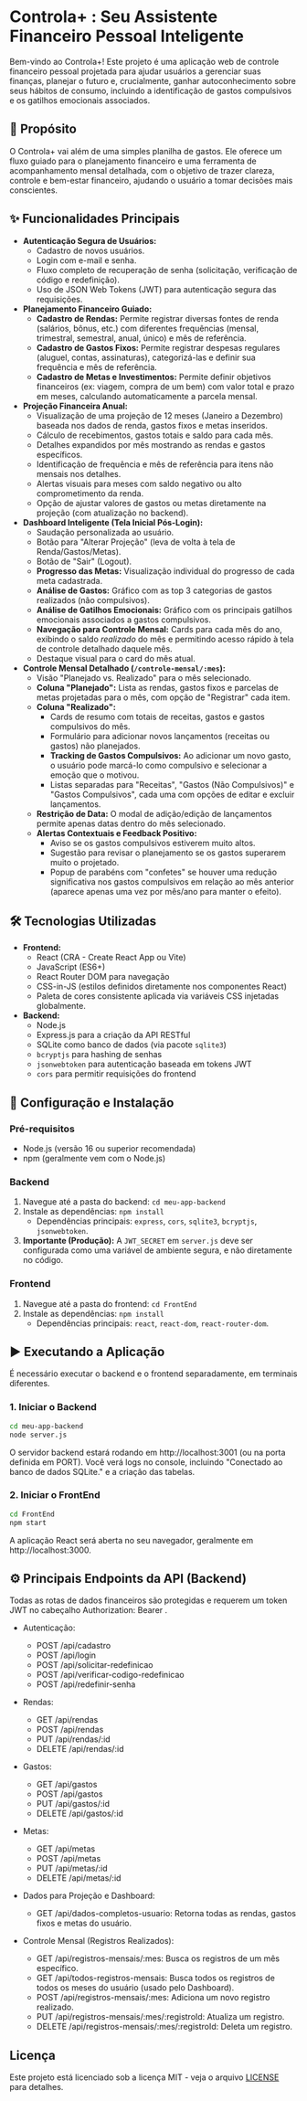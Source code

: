 # Controla+ : Seu Assistente Financeiro Pessoal Inteligente

Bem-vindo ao Controla+\! Este projeto é uma aplicação web de controle financeiro pessoal projetada para ajudar usuários a gerenciar suas finanças, planejar o futuro e, crucialmente, ganhar autoconhecimento sobre seus hábitos de consumo, incluindo a identificação de gastos compulsivos e os gatilhos emocionais associados.

## 🎯 Propósito

O Controla+ vai além de uma simples planilha de gastos. Ele oferece um fluxo guiado para o planejamento financeiro e uma ferramenta de acompanhamento mensal detalhada, com o objetivo de trazer clareza, controle e bem-estar financeiro, ajudando o usuário a tomar decisões mais conscientes.

## ✨ Funcionalidades Principais

  * **Autenticação Segura de Usuários:**
      * Cadastro de novos usuários.
      * Login com e-mail e senha.
      * Fluxo completo de recuperação de senha (solicitação, verificação de código e redefinição).
      * Uso de JSON Web Tokens (JWT) para autenticação segura das requisições.
  * **Planejamento Financeiro Guiado:**
      * **Cadastro de Rendas:** Permite registrar diversas fontes de renda (salários, bônus, etc.) com diferentes frequências (mensal, trimestral, semestral, anual, único) e mês de referência.
      * **Cadastro de Gastos Fixos:** Permite registrar despesas regulares (aluguel, contas, assinaturas), categorizá-las e definir sua frequência e mês de referência.
      * **Cadastro de Metas e Investimentos:** Permite definir objetivos financeiros (ex: viagem, compra de um bem) com valor total e prazo em meses, calculando automaticamente a parcela mensal.
  * **Projeção Financeira Anual:**
      * Visualização de uma projeção de 12 meses (Janeiro a Dezembro) baseada nos dados de renda, gastos fixos e metas inseridos.
      * Cálculo de recebimentos, gastos totais e saldo para cada mês.
      * Detalhes expandidos por mês mostrando as rendas e gastos específicos.
      * Identificação de frequência e mês de referência para itens não mensais nos detalhes.
      * Alertas visuais para meses com saldo negativo ou alto comprometimento da renda.
      * Opção de ajustar valores de gastos ou metas diretamente na projeção (com atualização no backend).
  * **Dashboard Inteligente (Tela Inicial Pós-Login):**
      * Saudação personalizada ao usuário.
      * Botão para "Alterar Projeção" (leva de volta à tela de Renda/Gastos/Metas).
      * Botão de "Sair" (Logout).
      * **Progresso das Metas:** Visualização individual do progresso de cada meta cadastrada.
      * **Análise de Gastos:** Gráfico com as top 3 categorias de gastos realizados (não compulsivos).
      * **Análise de Gatilhos Emocionais:** Gráfico com os principais gatilhos emocionais associados a gastos compulsivos.
      * **Navegação para Controle Mensal:** Cards para cada mês do ano, exibindo o saldo *realizado* do mês e permitindo acesso rápido à tela de controle detalhado daquele mês.
      * Destaque visual para o card do mês atual.
  * **Controle Mensal Detalhado (`/controle-mensal/:mes`):**
      * Visão "Planejado vs. Realizado" para o mês selecionado.
      * **Coluna "Planejado":** Lista as rendas, gastos fixos e parcelas de metas projetadas para o mês, com opção de "Registrar" cada item.
      * **Coluna "Realizado":**
          * Cards de resumo com totais de receitas, gastos e gastos compulsivos do mês.
          * Formulário para adicionar novos lançamentos (receitas ou gastos) não planejados.
          * **Tracking de Gastos Compulsivos:** Ao adicionar um novo gasto, o usuário pode marcá-lo como compulsivo e selecionar a emoção que o motivou.
          * Listas separadas para "Receitas", "Gastos (Não Compulsivos)" e "Gastos Compulsivos", cada uma com opções de editar e excluir lançamentos.
      * **Restrição de Data:** O modal de adição/edição de lançamentos permite apenas datas dentro do mês selecionado.
      * **Alertas Contextuais e Feedback Positivo:**
          * Aviso se os gastos compulsivos estiverem muito altos.
          * Sugestão para revisar o planejamento se os gastos superarem muito o projetado.
          * Popup de parabéns com "confetes" se houver uma redução significativa nos gastos compulsivos em relação ao mês anterior (aparece apenas uma vez por mês/ano para manter o efeito).

## 🛠️ Tecnologias Utilizadas

  * **Frontend:**
      * React (CRA - Create React App ou Vite)
      * JavaScript (ES6+)
      * React Router DOM para navegação
      * CSS-in-JS (estilos definidos diretamente nos componentes React)
      * Paleta de cores consistente aplicada via variáveis CSS injetadas globalmente.
  * **Backend:**
      * Node.js
      * Express.js para a criação da API RESTful
      * SQLite como banco de dados (via pacote `sqlite3`)
      * `bcryptjs` para hashing de senhas
      * `jsonwebtoken` para autenticação baseada em tokens JWT
      * `cors` para permitir requisições do frontend

## 🚀 Configuração e Instalação

### Pré-requisitos

  * Node.js (versão 16 ou superior recomendada)
  * npm (geralmente vem com o Node.js)

### Backend

1.  Navegue até a pasta do backend: `cd meu-app-backend`
2.  Instale as dependências: `npm install`
      * Dependências principais: `express`, `cors`, `sqlite3`, `bcryptjs`, `jsonwebtoken`.
3.  **Importante (Produção):** A `JWT_SECRET` em `server.js` deve ser configurada como uma variável de ambiente segura, e não diretamente no código.

### Frontend

1.  Navegue até a pasta do frontend: `cd FrontEnd`
2.  Instale as dependências: `npm install`
      * Dependências principais: `react`, `react-dom`, `react-router-dom`.

## ▶️ Executando a Aplicação

É necessário executar o backend e o frontend separadamente, em terminais diferentes.

### 1\. Iniciar o Backend

```bash
cd meu-app-backend
node server.js
```

O servidor backend estará rodando em http://localhost:3001 (ou na porta definida em PORT). Você verá logs no console, incluindo "Conectado ao banco de dados SQLite." e a criação das tabelas.

### 2\. Iniciar o FrontEnd

```bash
cd FrontEnd
npm start
```

A aplicação React será aberta no seu navegador, geralmente em http://localhost:3000.

## ⚙️ Principais Endpoints da API (Backend)

Todas as rotas de dados financeiros são protegidas e requerem um token JWT no cabeçalho Authorization: Bearer <token>.

* Autenticação:
    * POST /api/cadastro
    * POST /api/login
    * POST /api/solicitar-redefinicao
    * POST /api/verificar-codigo-redefinicao
    * POST /api/redefinir-senha

* Rendas:
    *  GET /api/rendas
    *  POST /api/rendas
    *  PUT /api/rendas/:id
    *  DELETE /api/rendas/:id

* Gastos:
    *  GET /api/gastos
    *  POST /api/gastos
    *  PUT /api/gastos/:id
    *  DELETE /api/gastos/:id

* Metas:
    *  GET /api/metas
    *  POST /api/metas
    *  PUT /api/metas/:id
    *  DELETE /api/metas/:id

* Dados para Projeção e Dashboard:
    *  GET /api/dados-completos-usuario: Retorna todas as rendas, gastos fixos e metas do usuário.

* Controle Mensal (Registros Realizados):
    *  GET /api/registros-mensais/:mes: Busca os registros de um mês específico.
    *  GET /api/todos-registros-mensais: Busca todos os registros de todos os meses do usuário (usado pelo Dashboard).
    *  POST /api/registros-mensais/:mes: Adiciona um novo registro realizado.
    *  PUT /api/registros-mensais/:mes/:registroId: Atualiza um registro.
    *  DELETE /api/registros-mensais/:mes/:registroId: Deleta um registro.

## Licença

Este projeto está licenciado sob a licença MIT - veja o arquivo [LICENSE](LICENSE) para detalhes.